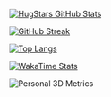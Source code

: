 [![HugStars GitHub Stats](https://github-readme-stats-hugstars-projects.vercel.app/api?username=HugStars&count_private=true&show_icons=true&include_all_commits=true&hide_title=true&locale=cn&card_width=495)](https://github.com/HugStars)

[![GitHub Streak](https://github-readme-streak-stats.herokuapp.com?user=HugStars&theme=transparent&locale=zh_Hans&date_format=%5BY.%5Dn.j)](https://github.com/HugStars)

[![Top Langs](https://github-readme-stats-hugstars-projects.vercel.app/api/top-langs?username=HugStars&count_private=true&hide_title=true&layout=compact&card_width=495)](https://github.com/HugStars)

[![WakaTime Stats](https://github-readme-stats-hugstars-projects.vercel.app/api/wakatime?username=HugStars&locale=cn&hide_title=true&card_width=495)](https://github.com/HugStars)

![Personal 3D Metrics](./profile-green-animate.svg)
